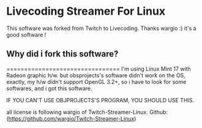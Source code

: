 Livecoding Streamer For Linux
=========================

This software was forked from Twitch to Livecoding.
Thanks wargio :)
it's a good software !

## Why did i fork this software?
================================
I'm using Linux Mint 17 with Radeon graphic h/w.
but obsprojects's software didn't work on the OS, exactly, my h/w didn't support OpenGL 3.2+,
so i have to look for some softwares, and i got this software.

IF YOU CAN'T USE OBJPROJECTS'S PROGRAM, YOU SHOULD USE THIS.

all license is following wargio of Twitch-Streamer-Linux.
Github: (https://github.com/wargio/Twitch-Streamer-Linux)
